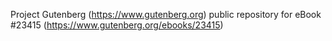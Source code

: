 Project Gutenberg (https://www.gutenberg.org) public repository for eBook #23415 (https://www.gutenberg.org/ebooks/23415)
